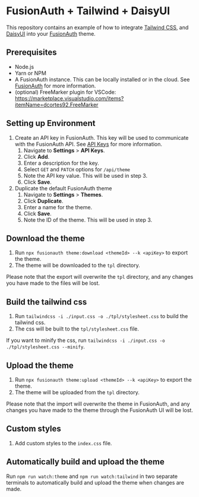 # FusionAuth + Tailwind + DaisyUI

This repository contains an example of how to integrate [Tailwind CSS](https://tailwindcss.com), and [DaisyUI](https://daisyui.com/) into your [FusionAuth](https://fusionauth.io) theme.

## Prerequisites

* Node.js
* Yarn or NPM
* A FusionAuth instance. This can be locally installed or in the cloud. See [FusionAuth](https://fusionauth.io) for more information.
* (optional) FreeMarker plugin for VSCode: https://marketplace.visualstudio.com/items?itemName=dcortes92.FreeMarker

## Setting up Environment

1. Create an API key in FusionAuth. This key will be used to communicate with the FusionAuth API. See [API Keys](https://fusionauth.io/docs/v1/tech/apis/authentication#api-keys) for more information.
    1. Navigate to **Settings** > **API Keys**.
    2. Click **Add**.
    3. Enter a description for the key.
    4. Select `GET` and `PATCH` options for `/api/theme`
    5. Note the API key value. This will be used in step 3.
    6. Click **Save**.
2. Duplicate the default FusionAuth theme
    1. Navigate to **Settings** > **Themes**.
    2. Click **Duplicate**.
    3. Enter a name for the theme.
    4. Click **Save**.
    5. Note the ID of the theme. This will be used in step 3.

## Download the theme

1. Run `npx fusionauth theme:download <themeId> --k <apiKey>` to export the theme.
2. The theme will be downloaded to the `tpl` directory.

Please note that the export will overwrite the `tpl` directory, and any changes you have made to the files will be lost.

## Build the tailwind css

1. Run `tailwindcss -i ./input.css -o ./tpl/stylesheet.css` to build the tailwind css.
2. The css will be built to the `tpl/stylesheet.css` file.

If you want to minify the css, run `tailwindcss -i ./input.css -o ./tpl/stylesheet.css --minify`.

## Upload the theme

1. Run `npx fusionauth theme:upload <themeId> --k <apiKey>` to export the theme.
2. The theme will be uploaded from the `tpl` directory.

Please note that the import will overwrite the theme in FusionAuth, and any changes you have made to the theme through the FusionAuth UI will be lost.

## Custom styles

1. Add custom styles to the `index.css` file.

## Automatically build and upload the theme

Run `npm run watch:theme` and `npm run watch:tailwind` in two separate terminals to automatically build and upload the theme when changes are made.
